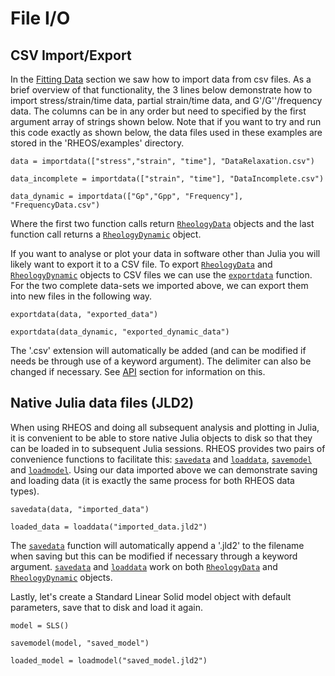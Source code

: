 # File I/O

## CSV Import/Export

In the [Fitting Data](@ref) section we saw how to import data from csv files. As a brief overview of that functionality, the 3 lines below demonstrate how to import stress/strain/time data, partial strain/time data, and G'/G''/frequency data. The columns can be in any order but need to specified by the first argument array of strings shown below. Note that if you want to try and run this code exactly as shown below, the data files used in these examples are stored in the 'RHEOS/examples' directory.
```
data = importdata(["stress","strain", "time"], "DataRelaxation.csv")

data_incomplete = importdata(["strain", "time"], "DataIncomplete.csv")

data_dynamic = importdata(["Gp","Gpp", "Frequency"], "FrequencyData.csv")
```
Where the first two function calls return [`RheologyData`](@ref) objects and the last function call returns a [`RheologyDynamic`](@ref) object.

If you want to analyse or plot your data in software other than Julia you will likely want to export it to a CSV file. To export [`RheologyData`](@ref) and [`RheologyDynamic`](@ref) objects to CSV files we can use the [`exportdata`](@ref) function. For the two complete data-sets we imported above, we can export them into new files in the following way.
```
exportdata(data, "exported_data")

exportdata(data_dynamic, "exported_dynamic_data")
```
The '.csv' extension will automatically be added (and can be modified if needs be through use of a keyword argument). The delimiter can also be changed if necessary. See [API](@ref) section for information on this.

## Native Julia data files (JLD2)

When using RHEOS and doing all subsequent analysis and plotting in Julia, it is convenient to be able to store native Julia objects to disk so that they can be loaded in to subsequent Julia sessions. RHEOS provides two pairs of convenience functions to facilitate this: [`savedata`](@ref) and [`loaddata`](@ref), [`savemodel`](@ref) and [`loadmodel`](@ref). Using our data imported above we can demonstrate saving and loading data (it is exactly the same process for both RHEOS data types).
```
savedata(data, "imported_data")

loaded_data = loaddata("imported_data.jld2")
```
The [`savedata`](@ref) function will automatically append a '.jld2' to the filename when saving but this can be modified if necessary through a keyword argument. [`savedata`](@ref) and [`loaddata`](@ref) work on both [`RheologyData`](@ref) and  [`RheologyDynamic`](@ref) objects.

Lastly, let's create a Standard Linear Solid model object with default parameters, save that to disk and load it again.
```
model = SLS()

savemodel(model, "saved_model")

loaded_model = loadmodel("saved_model.jld2")
```